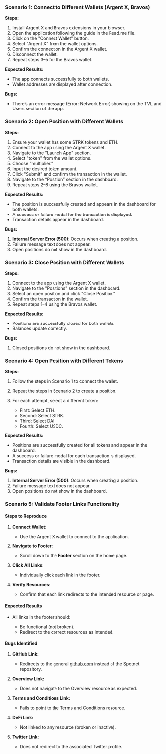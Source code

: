 ### **Scenario 1: Connect to Different Wallets (Argent X, Bravos)**

**Steps:**

1.  Install Argent X and Bravos extensions in your browser.
2.  Open the application following the guide in the Read.me file.
3.  Click on the "Connect Wallet" button.
4.  Select "Argent X" from the wallet options.
5.  Confirm the connection in the Argent X wallet.
6.  Disconnect the wallet.
7.  Repeat steps 3–5 for the Bravos wallet.

**Expected Results:**

- The app connects successfully to both wallets.
- Wallet addresses are displayed after connection.

**Bugs:**

- There’s an error message (Error: Network Error) showing on the TVL and Users section of the app.

### **Scenario 2: Open Position with Different Wallets**

**Steps:**

1.  Ensure your wallet has some STRK tokens and ETH.
2.  Connect to the app using the Argent X wallet.
3.  Navigate to the "Launch App" section.
4.  Select "token" from the wallet options.
5.  Choose “multiplier.”
6.  Input the desired token amount.
7.  Click "Submit" and confirm the transaction in the wallet.
8.  Navigate to the “Position” section in the dashboard.
9.  Repeat steps 2–8 using the Bravos wallet.

**Expected Results:**

- The position is successfully created and appears in the dashboard for both wallets.
- A success or failure modal for the transaction is displayed.
- Transaction details appear in the dashboard.

**Bugs:**

1.  **Internal Server Error (500)**: Occurs when creating a position.
2.  Failure message text does not appear.
3.  Open positions do not show in the dashboard.

### **Scenario 3: Close Position with Different Wallets**

**Steps:**

1.  Connect to the app using the Argent X wallet.
2.  Navigate to the "Positions" section in the dashboard.
3.  Select an open position and click "Close Position."
4.  Confirm the transaction in the wallet.
5.  Repeat steps 1–4 using the Bravos wallet.

**Expected Results:**

- Positions are successfully closed for both wallets.
- Balances update correctly.

**Bugs:**

1.  Closed positions do not show in the dashboard.

### **Scenario 4: Open Position with Different Tokens**

**Steps:**

1.  Follow the steps in Scenario 1 to connect the wallet.
2.  Repeat the steps in Scenario 2 to create a position.
3.  For each attempt, select a different token:

    - First: Select ETH.
    - Second: Select STRK.
    - Third: Select DAI.
    - Fourth: Select USDC.

**Expected Results:**

- Positions are successfully created for all tokens and appear in the dashboard.
- A success or failure modal for each transaction is displayed.
- Transaction details are visible in the dashboard.

**Bugs:**

1.  **Internal Server Error (500)**: Occurs when creating a position.
2.  Failure message text does not appear.
3.  Open positions do not show in the dashboard.

### **Scenario 5: Validate Footer Links Functionality**

#### **Steps to Reproduce**

1.  **Connect Wallet**:

    - Use the Argent X wallet to connect to the application.

2.  **Navigate to Footer**:

    - Scroll down to the **Footer** section on the home page.

3.  **Click All Links**:

    - Individually click each link in the footer.

4.  **Verify Resources**:

    - Confirm that each link redirects to the intended resource or page.

#### **Expected Results**

- All links in the footer should:

  - Be functional (not broken).
  - Redirect to the correct resources as intended.

#### **Bugs Identified**

1.  **GitHub Link:**

    - Redirects to the general [github.com](https://github.com) instead of the Spotnet repository.

2.  **Overview Link:**

    - Does not navigate to the Overview resource as expected.

3.  **Terms and Conditions Link:**

    - Fails to point to the Terms and Conditions resource.

4.  **DeFi Link:**

    - Not linked to any resource (broken or inactive).

5.  **Twitter Link:**

    - Does not redirect to the associated Twitter profile.
